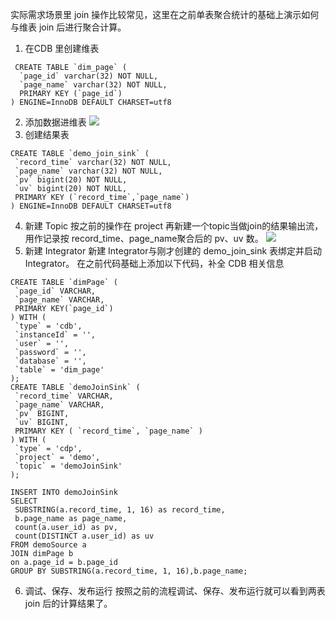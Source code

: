 实际需求场景里 join 操作比较常见，这里在之前单表聚合统计的基础上演示如何与维表 join 后进行聚合计算。
1. 在CDB 里创建维表
```
 CREATE TABLE `dim_page` (
  `page_id` varchar(32) NOT NULL,
  `page_name` varchar(32) NOT NULL,
  PRIMARY KEY (`page_id`)
) ENGINE=InnoDB DEFAULT CHARSET=utf8 
```
2. 添加数据进维表
![](https://main.qcloudimg.com/raw/f512d88911729c8a9baecd0a8ee2add5.png)
3. 创建结果表
 ```
 CREATE TABLE `demo_join_sink` (
  `record_time` varchar(32) NOT NULL,
  `page_name` varchar(32) NOT NULL,
  `pv` bigint(20) NOT NULL,
  `uv` bigint(20) NOT NULL,
  PRIMARY KEY (`record_time`,`page_name`)
) ENGINE=InnoDB DEFAULT CHARSET=utf8
```
4. 新建 Topic 
 按之前的操作在 project 再新建一个topic当做join的结果输出流，用作记录按 record_time、page_name聚合后的 pv、uv 数。
 ![](https://main.qcloudimg.com/raw/d52ea278487645f5e6100ee12bd2b278.png)
5. 新建 Integrator
 新建 Integrator与刚才创建的 demo_join_sink 表绑定并启动 Integrator。
  在之前代码基础上添加以下代码，补全 CDB 相关信息 
 ```
 CREATE TABLE `dimPage` (
  `page_id` VARCHAR,
  `page_name` VARCHAR,
  PRIMARY KEY(`page_id`)
 ) WITH (
  `type` = 'cdb',
  `instanceId` = '',
  `user` = '',
  `password` = '',
  `database` = '',
  `table` = 'dim_page'
);
CREATE TABLE `demoJoinSink` (
  `record_time` VARCHAR,
  `page_name` VARCHAR,
  `pv` BIGINT,
  `uv` BIGINT,
  PRIMARY KEY ( `record_time`, `page_name` )
) WITH (
  `type` = 'cdp',
  `project` = 'demo',
  `topic` = 'demoJoinSink'
);

 INSERT INTO demoJoinSink
 SELECT
  SUBSTRING(a.record_time, 1, 16) as record_time,
  b.page_name as page_name,
  count(a.user_id) as pv,
  count(DISTINCT a.user_id) as uv
FROM demoSource a
JOIN dimPage b
on a.page_id = b.page_id
GROUP BY SUBSTRING(a.record_time, 1, 16),b.page_name;
```

6. 调试、保存、发布运行
 按照之前的流程调试、保存、发布运行就可以看到两表 join 后的计算结果了。